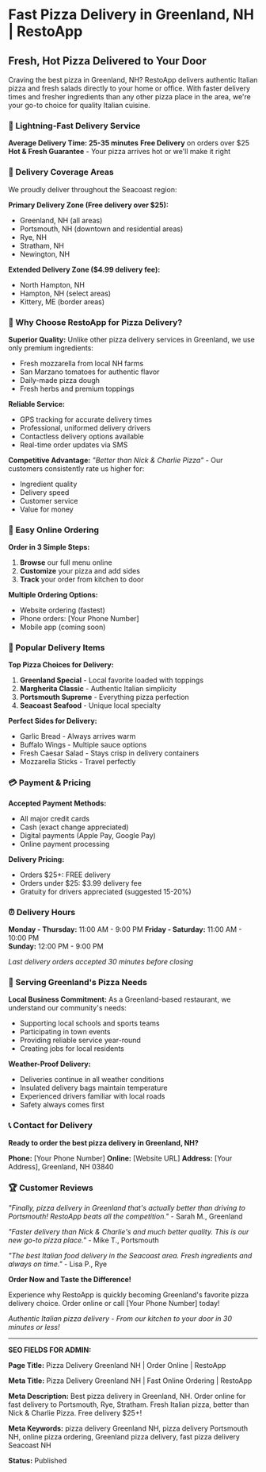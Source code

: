 # Fast Pizza Delivery in Greenland, NH | RestoApp

## Fresh, Hot Pizza Delivered to Your Door

Craving the best pizza in Greenland, NH? RestoApp delivers authentic Italian pizza and fresh salads directly to your home or office. With faster delivery times and fresher ingredients than any other pizza place in the area, we're your go-to choice for quality Italian cuisine.

### 🚚 Lightning-Fast Delivery Service

**Average Delivery Time: 25-35 minutes**
**Free Delivery** on orders over $25
**Hot & Fresh Guarantee** - Your pizza arrives hot or we'll make it right

### 📍 Delivery Coverage Areas

We proudly deliver throughout the Seacoast region:

**Primary Delivery Zone (Free delivery over $25):**
- Greenland, NH (all areas)
- Portsmouth, NH (downtown and residential areas)
- Rye, NH
- Stratham, NH
- Newington, NH

**Extended Delivery Zone ($4.99 delivery fee):**
- North Hampton, NH
- Hampton, NH (select areas)
- Kittery, ME (border areas)

### 🍕 Why Choose RestoApp for Pizza Delivery?

**Superior Quality:** Unlike other pizza delivery services in Greenland, we use only premium ingredients:
- Fresh mozzarella from local NH farms
- San Marzano tomatoes for authentic flavor
- Daily-made pizza dough
- Fresh herbs and premium toppings

**Reliable Service:** 
- GPS tracking for accurate delivery times
- Professional, uniformed delivery drivers
- Contactless delivery options available
- Real-time order updates via SMS

**Competitive Advantage:**
*"Better than Nick & Charlie Pizza"* - Our customers consistently rate us higher for:
- Ingredient quality
- Delivery speed
- Customer service
- Value for money

### 📱 Easy Online Ordering

**Order in 3 Simple Steps:**
1. **Browse** our full menu online
2. **Customize** your pizza and add sides
3. **Track** your order from kitchen to door

**Multiple Ordering Options:**
- Website ordering (fastest)
- Phone orders: [Your Phone Number]
- Mobile app (coming soon)

### 🌟 Popular Delivery Items

**Top Pizza Choices for Delivery:**
1. **Greenland Special** - Local favorite loaded with toppings
2. **Margherita Classic** - Authentic Italian simplicity
3. **Portsmouth Supreme** - Everything pizza perfection
4. **Seacoast Seafood** - Unique local specialty

**Perfect Sides for Delivery:**
- Garlic Bread - Always arrives warm
- Buffalo Wings - Multiple sauce options
- Fresh Caesar Salad - Stays crisp in delivery containers
- Mozzarella Sticks - Travel perfectly

### 💳 Payment & Pricing

**Accepted Payment Methods:**
- All major credit cards
- Cash (exact change appreciated)
- Digital payments (Apple Pay, Google Pay)
- Online payment processing

**Delivery Pricing:**
- Orders $25+: FREE delivery
- Orders under $25: $3.99 delivery fee
- Gratuity for drivers appreciated (suggested 15-20%)

### ⏰ Delivery Hours

**Monday - Thursday:** 11:00 AM - 9:00 PM
**Friday - Saturday:** 11:00 AM - 10:00 PM  
**Sunday:** 12:00 PM - 9:00 PM

*Last delivery orders accepted 30 minutes before closing*

### 🎯 Serving Greenland's Pizza Needs

**Local Business Commitment:**
As a Greenland-based restaurant, we understand our community's needs:
- Supporting local schools and sports teams
- Participating in town events
- Providing reliable service year-round
- Creating jobs for local residents

**Weather-Proof Delivery:**
- Deliveries continue in all weather conditions
- Insulated delivery bags maintain temperature
- Experienced drivers familiar with local roads
- Safety always comes first

### 📞 Contact for Delivery

**Ready to order the best pizza delivery in Greenland, NH?**

**Phone:** [Your Phone Number]
**Online:** [Website URL]
**Address:** [Your Address], Greenland, NH 03840

### 🏆 Customer Reviews

*"Finally, pizza delivery in Greenland that's actually better than driving to Portsmouth! RestoApp beats all the competition."* - Sarah M., Greenland

*"Faster delivery than Nick & Charlie's and much better quality. This is our new go-to pizza place."* - Mike T., Portsmouth

*"The best Italian food delivery in the Seacoast area. Fresh ingredients and always on time."* - Lisa P., Rye

**Order Now and Taste the Difference!**

Experience why RestoApp is quickly becoming Greenland's favorite pizza delivery choice. Order online or call [Your Phone Number] today!

*Authentic Italian pizza delivery - From our kitchen to your door in 30 minutes or less!*

---

**SEO FIELDS FOR ADMIN:**

**Page Title:** Pizza Delivery Greenland NH | Order Online | RestoApp

**Meta Title:** Pizza Delivery Greenland NH | Fast Online Ordering | RestoApp

**Meta Description:** Best pizza delivery in Greenland, NH. Order online for fast delivery to Portsmouth, Rye, Stratham. Fresh Italian pizza, better than Nick & Charlie Pizza. Free delivery $25+!

**Meta Keywords:** pizza delivery Greenland NH, pizza delivery Portsmouth NH, online pizza ordering, Greenland pizza delivery, fast pizza delivery Seacoast NH

**Status:** Published
